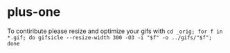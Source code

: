 # plus-one

To contiribute please resize and optimize your gifs with `cd _orig; for f in *.gif; do gifsicle --resize-width 300 -O3 -i "$f" -o ../gifs/"$f"; done`
